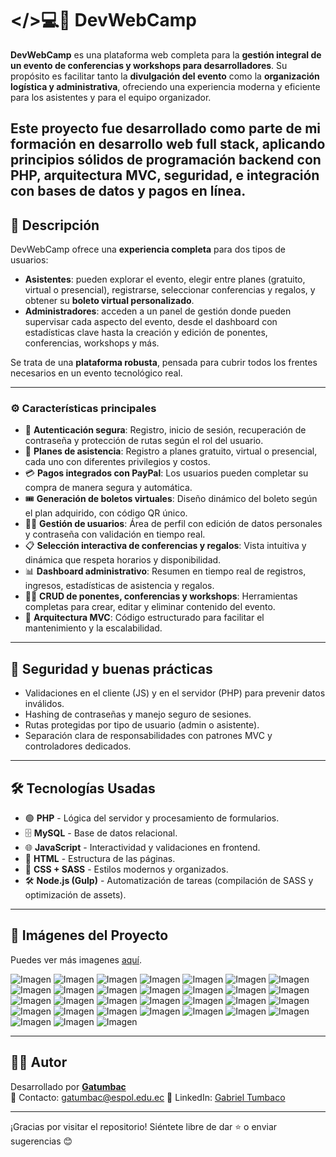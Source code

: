 # </>💻🚀 DevWebCamp

**DevWebCamp** es una plataforma web completa para la **gestión integral de un evento de conferencias y workshops para desarrolladores**. Su propósito es facilitar tanto la **divulgación del evento** como la **organización logística y administrativa**, ofreciendo una experiencia moderna y eficiente para los asistentes y para el equipo organizador.

Este proyecto fue desarrollado como parte de mi formación en desarrollo web full stack, aplicando principios sólidos de **programación backend con PHP**, **arquitectura MVC**, **seguridad**, e integración con bases de datos y pagos en línea.
---

## 📖 Descripción  

DevWebCamp ofrece una **experiencia completa** para dos tipos de usuarios:

- **Asistentes**: pueden explorar el evento, elegir entre planes (gratuito, virtual o presencial), registrarse, seleccionar conferencias y regalos, y obtener su **boleto virtual personalizado**.
- **Administradores**: acceden a un panel de gestión donde pueden supervisar cada aspecto del evento, desde el dashboard con estadísticas clave hasta la creación y edición de ponentes, conferencias, workshops y más.

Se trata de una **plataforma robusta**, pensada para cubrir todos los frentes necesarios en un evento tecnológico real.

---

### ⚙️ Características principales

- 🔐 **Autenticación segura**: Registro, inicio de sesión, recuperación de contraseña y protección de rutas según el rol del usuario.
- 🧾 **Planes de asistencia**: Registro a planes gratuito, virtual o presencial, cada uno con diferentes privilegios y costos.
- 💳 **Pagos integrados con PayPal**: Los usuarios pueden completar su compra de manera segura y automática.
- 🎟️ **Generación de boletos virtuales**: Diseño dinámico del boleto según el plan adquirido, con código QR único.
- 🧑‍💼 **Gestión de usuarios**: Área de perfil con edición de datos personales y contraseña con validación en tiempo real.
- 📋 **Selección interactiva de conferencias y regalos**: Vista intuitiva y dinámica que respeta horarios y disponibilidad.
- 📊 **Dashboard administrativo**: Resumen en tiempo real de registros, ingresos, estadísticas de asistencia y regalos.
- 🧑‍🏫 **CRUD de ponentes, conferencias y workshops**: Herramientas completas para crear, editar y eliminar contenido del evento.
- 🧩 **Arquitectura MVC**: Código estructurado para facilitar el mantenimiento y la escalabilidad.

---

## 🔐 Seguridad y buenas prácticas

- Validaciones en el cliente (JS) y en el servidor (PHP) para prevenir datos inválidos.
- Hashing de contraseñas y manejo seguro de sesiones.
- Rutas protegidas por tipo de usuario (admin o asistente).
- Separación clara de responsabilidades con patrones MVC y controladores dedicados.

---

## 🛠 Tecnologías Usadas  

- 🟢 **PHP** - Lógica del servidor y procesamiento de formularios.
- 🗄 **MySQL** - Base de datos relacional.
- 🌐 **JavaScript** - Interactividad y validaciones en frontend.
- 📄 **HTML** - Estructura de las páginas.
- 🎨 **CSS + SASS** - Estilos modernos y organizados.
- 🛠 **Node.js (Gulp)** - Automatización de tareas (compilación de SASS y optimización de assets).

---

## 📸 Imágenes del Proyecto

Puedes ver más imagenes [aquí](https://github.com/Gatumbac/DevWebCamp/tree/main/assets).

![Imagen](assets/20.png)
![Imagen](assets/1.png)
![Imagen](assets/2.png)
![Imagen](assets/3.png)
![Imagen](assets/4.png)
![Imagen](assets/5.png)
![Imagen](assets/6.png)
![Imagen](assets/7.png)
![Imagen](assets/8.png)
![Imagen](assets/9.png)
![Imagen](assets/10.png)
![Imagen](assets/11.png)
![Imagen](assets/12.png)
![Imagen](assets/13.png)
![Imagen](assets/14.png)
![Imagen](assets/15.png)
![Imagen](assets/16.png)
![Imagen](assets/17.png)
![Imagen](assets/18.png)
![Imagen](assets/19.png)
![Imagen](assets/21.png)
![Imagen](assets/22.png)
![Imagen](assets/23.png)
![Imagen](assets/24.png)
![Imagen](assets/25.png)
![Imagen](assets/26.png)
![Imagen](assets/27.png)
![Imagen](assets/28.png)
![Imagen](assets/29.png)
![Imagen](assets/30.png)
![Imagen](assets/31.png)

---

## 👨‍💻 Autor  
Desarrollado por **[Gatumbac](https://github.com/Gatumbac)**  
📧 Contacto: gatumbac@espol.edu.ec 
📌 LinkedIn: [Gabriel Tumbaco](https://www.linkedin.com/in/gabriel-tumbaco-santana/)  

---

¡Gracias por visitar el repositorio! Siéntete libre de dar ⭐️ o enviar sugerencias 😊



